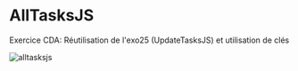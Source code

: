# AllTasksJS
Exercice CDA: Réutilisation de l'exo25 (UpdateTasksJS) et utilisation de clés

![alltasksjs](https://github.com/Camille-Durand/CoursJS/assets/75265358/62b44837-0992-4102-bfee-356f1300676a)
